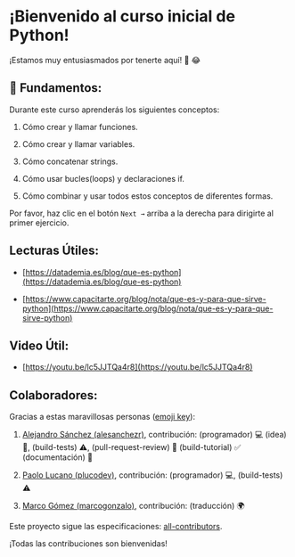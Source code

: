 # ¡Bienvenido al curso inicial de Python!

¡Estamos muy entusiasmados por tenerte aquí! 🎉 😂

## 💬 Fundamentos:

Durante este curso aprenderás los siguientes conceptos:

1. Cómo crear y llamar funciones.

2. Cómo crear y llamar variables.

3. Cómo concatenar strings.

4. Cómo usar bucles(loops) y declaraciones if.

5. Cómo combinar y usar todos estos conceptos de diferentes formas.

Por favor, haz clic en el botón `Next →` arriba a la derecha para dirigirte al primer ejercicio.

## Lecturas Útiles:

+ [https://datademia.es/blog/que-es-python](https://datademia.es/blog/que-es-python)

+ [https://www.capacitarte.org/blog/nota/que-es-y-para-que-sirve-python](https://www.capacitarte.org/blog/nota/que-es-y-para-que-sirve-python)

## Video Útil:

+ [https://youtu.be/lc5JJTQa4r8](https://youtu.be/lc5JJTQa4r8)


## Colaboradores:

Gracias a estas maravillosas personas ([emoji key](https://github.com/kentcdodds/all-contributors#emoji-key)):

1. [Alejandro Sánchez (alesanchezr)](https://github.com/alesanchezr), contribución: (programador) :computer: (idea) 🤔, (build-tests) :warning:, (pull-request-review) :eyes: (build-tutorial) :white_check_mark: (documentación) :book:

2. [Paolo Lucano (plucodev)](https://github.com/plucodev), contribución: (programador) :computer:, (build-tests) :warning:

3. [Marco Gómez (marcogonzalo)](https://github.com/marcogonzalo), contribución: (traducción) :earth_africa:

Este proyecto sigue las especificaciones: [all-contributors](https://github.com/kentcdodds/all-contributors). 

¡Todas las contribuciones son bienvenidas!
